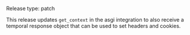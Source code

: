 Release type: patch

This release updates `get_context` in the asgi integration to also
receive a temporal response object that can be used to set headers
and cookies.
